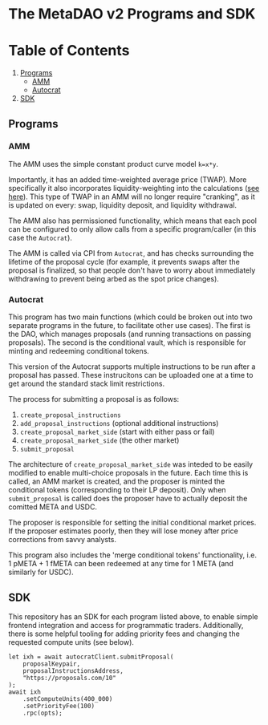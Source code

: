 # The MetaDAO v2 Programs and SDK

# Table of Contents
1. [Programs](#programs)
    * [AMM](#amm)
    * [Autocrat](#autocrat)
2. [SDK](#sdk)

## Programs

### AMM
The AMM uses the simple constant product curve model `k=x*y`.

Importantly, it has an added time-weighted average price (TWAP). More specifically it also incorporates liquidity-weighting into the calculations ([see here](https://github.com/joebuild/autocrat/blob/master/programs/amm/src/state/amm.rs#L59)). This type of TWAP in an AMM will no longer require "cranking", as it is updated on every: swap, liquidity deposit, and liquidity withdrawal.

The AMM also has permissioned functionality, which means that each pool can be configured to only allow calls from a specific program/caller (in this case the `Autocrat`).

The AMM is called via CPI from `Autocrat`, and has checks surrounding the lifetime of the proposal cycle (for example, it prevents swaps after the proposal is finalized, so that people don't have to worry about immediately withdrawing to prevent being arbed as the spot price changes).

### Autocrat
This program has two main functions (which could be broken out into two separate programs in the future, to facilitate other use cases). The first is the DAO, which manages proposals (and running transactions on passing proposals). The second is the conditional vault, which is responsible for minting and redeeming conditional tokens.

This version of the Autocrat supports multiple instructions to be run after a proposal has passed. These instrucitons can be uploaded one at a time to get around the standard stack limit restrictions.

The process for submitting a proposal is as follows:
1. `create_proposal_instructions`
2. `add_proposal_instructions` (optional additional instructions)
3. `create_proposal_market_side` (start with either pass or fail)
4. `create_proposal_market_side` (the other market)
5. `submit_proposal`

The architecture of `create_proposal_market_side` was inteded to be easily modified to enable multi-choice proposals in the future. Each time this is called, an AMM market is created, and the proposer is minted the conditional tokens (corresponding to their LP deposit). Only when `submit_proposal` is called does the proposer have to actually deposit the comitted META and USDC.

The proposer is responsible for setting the initial conditional market prices. If the proposer estimates poorly, then they will lose money after price corrections from savvy analysts.

This program also includes the 'merge conditional tokens' functionality, i.e. 1 pMETA + 1 fMETA can been redeemed at any time for 1 META (and similarly for USDC).

## SDK

This repository has an SDK for each program listed above, to enable simple frontend integration and access for programmatic traders. Additionally, there is some helpful tooling for adding priority fees and changing the requested compute units (see below).

```
let ixh = await autocratClient.submitProposal(
    proposalKeypair,
    proposalInstructionsAddress,
    "https://proposals.com/10"
);
await ixh
    .setComputeUnits(400_000)
    .setPriorityFee(100)
    .rpc(opts);
```